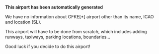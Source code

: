 **This airport has been automatically generated**

We have no information about GFKE[*] airport other than its name, ICAO and location (SL).

This airport will have to be done from scratch, which includes adding runways, taxiways, parking locations, boundaries...

Good luck if you decide to do this airport!